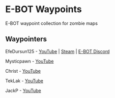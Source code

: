 # E-BOT Waypoints
E-BOT waypoint collection for zombie maps

## Waypointers
EfeDursun125 - [YouTube](https://www.youtube.com/channel/UCPAGRNIacgHUjPNeAhU1Ypg) | [Steam](https://steamcommunity.com/id/EfeDursun91/) | [E-BOT Discord](https://discord.gg/v7PesBamXt)

Mysticpawn - [YouTube](https://www.youtube.com/channel/UC3YwjwjBTTjqX7PpyCtfgpA)

Christ - [YouTube](https://www.youtube.com/@soychrist)

TekLak - [YouTube](https://www.youtube.com/@teklak8802)

JackP - [YouTube](https://www.youtube.com/channel/UC5LLi3WFdlW1q6NQt10gd9g)
